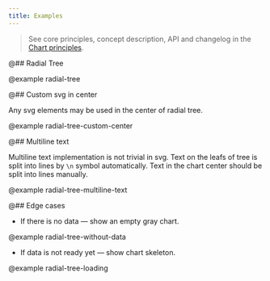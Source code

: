 ```yaml
---
title: Examples
---
```


> See core principles, concept description, API and changelog in the [Chart principles](/data-display/d3-chart/).

@## Radial Tree

@example radial-tree

@## Custom svg in center

Any svg elements may be used in the center of radial tree.

@example radial-tree-custom-center

@## Multiline text

Multiline text implementation is not trivial in svg. Text on the leafs of tree is split into lines by `\n` symbol automatically. Text in the chart center should be split into lines manually.

@example radial-tree-multiline-text

@## Edge cases

- If there is no data — show an empty gray chart.

@example radial-tree-without-data

- If data is not ready yet — show chart skeleton.

@example radial-tree-loading

